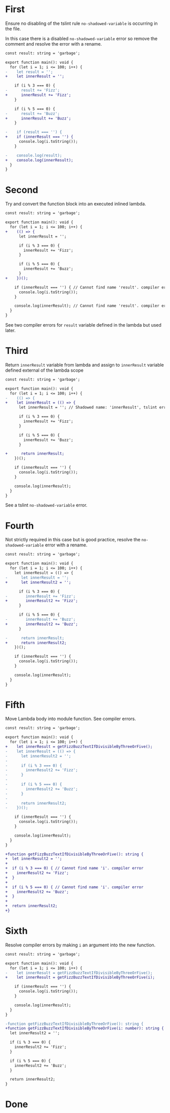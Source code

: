# First

Ensure no disabling of the tslint rule `no-shadowed-variable` is occurring in the file.

In this case there is a disabled `no-shadowed-variable` error so remove the comment and resolve the error with a rename.

```diff
const result: string = 'garbage';

export function main(): void {
  for (let i = 1; i <= 100; i++) {
-    let result = '';
+    let innerResult = '';

    if (i % 3 === 0) {
-      result += 'Fizz';
+      innerResult += 'Fizz';
    }

    if (i % 5 === 0) {
-      result += 'Buzz';
+      innerResult += 'Buzz';
    }

-    if (result === '') {
+    if (innerResult === '') {
      console.log(i.toString());
    }

-    console.log(result);
+    console.log(innerResult);
  }
}
```

# Second

Try and convert the function block into an executed inlined lambda.

```diff
const result: string = 'garbage';

export function main(): void {
  for (let i = 1; i <= 100; i++) {
+    (() => {
      let innerResult = '';

      if (i % 3 === 0) {
        innerResult += 'Fizz';
      }

      if (i % 5 === 0) {
        innerResult += 'Buzz';
      }
+    })();

    if (innerResult === '') { // Cannot find name 'result'. compiler erro
      console.log(i.toString());
    }

    console.log(innerResult); // Cannot find name 'result'. compiler erro
  }
}
```

See two compiler errors for `result` variable defined in the lambda but used later.

# Third

Return `innerResult` variable from lambda and assign to `innerResult` variable defined external of the lambda scope

```diff
const result: string = 'garbage';

export function main(): void {
  for (let i = 1; i <= 100; i++) {
-    (() => {
+    let innerResult = (() => {
      let innerResult = ''; // Shadowed name: 'innerResult', tslint error

      if (i % 3 === 0) {
        innerResult += 'Fizz';
      }

      if (i % 5 === 0) {
        innerResult += 'Buzz';
      }

+      return innerResult;
    })();

    if (innerResult === '') {
      console.log(i.toString());
    }

    console.log(innerResult);
  }
}
```

See a tslint `no-shadowed-variable` error.

# Fourth

Not strictly required in this case but is good practice, resolve the `no-shadowed-variable` error with a rename.

```diff
const result: string = 'garbage';

export function main(): void {
  for (let i = 1; i <= 100; i++) {
    let innerResult = (() => {
-      let innerResult = '';      
+      let innerResult2 = '';

      if (i % 3 === 0) {
-        innerResult += 'Fizz';
+        innerResult2 += 'Fizz';
      }

      if (i % 5 === 0) {
-        innerResult += 'Buzz';
+        innerResult2 += 'Buzz';
      }

-      return innerResult;
+      return innerResult2;
    })();

    if (innerResult === '') {
      console.log(i.toString());
    }

    console.log(innerResult);
  }
}

```

# Fifth

Move Lambda body into module function. See compiler errors.

```diff
const result: string = 'garbage';

export function main(): void {
  for (let i = 1; i <= 100; i++) {
+    let innerResult = getFizzBuzzTextIfDivisibleByThreeOrFive();
-    let innerResult = (() => {     
-      let innerResult2 = '';
-
-      if (i % 3 === 0) {
-        innerResult2 += 'Fizz';
-      }
-
-      if (i % 5 === 0) {
-        innerResult2 += 'Buzz';
-      }
-
-      return innerResult2;
-    })();

    if (innerResult === '') {
      console.log(i.toString());
    }

    console.log(innerResult);
  }
}

+function getFizzBuzzTextIfDivisibleByThreeOrFive(): string {
+  let innerResult2 = '';
+
+  if (i % 3 === 0) { // Cannot find name 'i'. compiler error
+    innerResult2 += 'Fizz';
+  }
+
+  if (i % 5 === 0) { // Cannot find name 'i'. compiler error
+    innerResult2 += 'Buzz';
+  }
+
+  return innerResult2;
+}
```

# Sixth

Resolve compiler errors by making `i` an argument into the new function.

```diff
const result: string = 'garbage';

export function main(): void {
  for (let i = 1; i <= 100; i++) {
-    let innerResult = getFizzBuzzTextIfDivisibleByThreeOrFive();
+    let innerResult = getFizzBuzzTextIfDivisibleByThreeOrFive(i);

    if (innerResult === '') {
      console.log(i.toString());
    }

    console.log(innerResult);
  }
}

-function getFizzBuzzTextIfDivisibleByThreeOrFive(): string {
+function getFizzBuzzTextIfDivisibleByThreeOrFive(i: number): string {
  let innerResult2 = '';

  if (i % 3 === 0) {
    innerResult2 += 'Fizz';
  }

  if (i % 5 === 0) {
    innerResult2 += 'Buzz';
  }

  return innerResult2;
}
```

# Done
